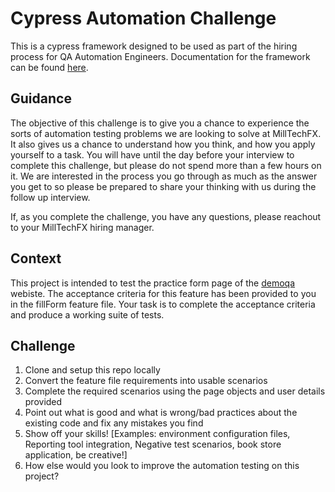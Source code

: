 # Cypress Automation Challenge

This is a cypress framework designed to be used as part of the hiring process for QA Automation Engineers. Documentation for the framework can be found [here](https://docs.cypress.io/guides/overview/why-cypress).

## Guidance

The objective of this challenge is to give you a chance to experience the sorts of automation testing problems we are looking to solve at MillTechFX. It also gives us a chance to understand how you think, and how you apply yourself to a task. You will have until the day before your interview to complete this challenge, but please do not spend more than a few hours on it. We are interested in the process you go through as much as the answer you get to so please be prepared to share your thinking with us during the follow up interview.

If, as you complete the challenge, you have any questions, please reachout to your MillTechFX hiring manager.

## Context

This project is intended to test the practice form page of the [demoqa](https://demoqa.com/) webiste. The acceptance criteria for this feature has been provided to you in the fillForm feature file. Your task is to complete the acceptance criteria and produce a working suite of tests.

## Challenge

1. Clone and setup this repo locally
2. Convert the feature file requirements into usable scenarios
3. Complete the required scenarios using the page objects and user details provided
4. Point out what is good and what is wrong/bad practices about the existing code and fix any mistakes you find
5. Show off your skills! [Examples: environment configuration files, Reporting tool integration, Negative test scenarios, book store application, be creative!]
6. How else would you look to improve the automation testing on this project?
